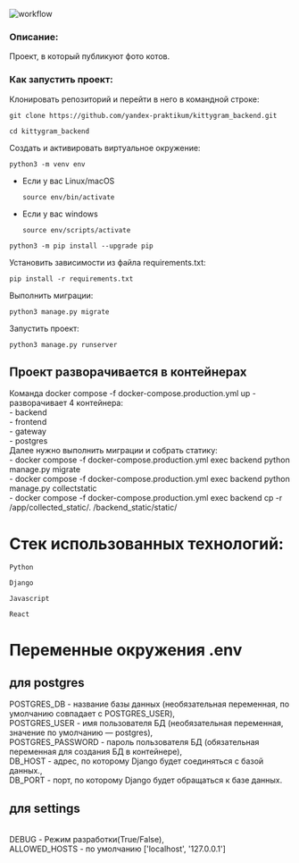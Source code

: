 ![workflow](https://github.com/alexey32134/kittygram_final/actions/workflows/main.yml/badge.svg?event=push)

### Описание:

Проект, в который публикуют фото котов.

### Как запустить проект:

Клонировать репозиторий и перейти в него в командной строке:

```
git clone https://github.com/yandex-praktikum/kittygram_backend.git
```

```
cd kittygram_backend
```

Cоздать и активировать виртуальное окружение:

```
python3 -m venv env
```

* Если у вас Linux/macOS

    ```
    source env/bin/activate
    ```

* Если у вас windows

    ```
    source env/scripts/activate
    ```

```
python3 -m pip install --upgrade pip
```

Установить зависимости из файла requirements.txt:

```
pip install -r requirements.txt
```

Выполнить миграции:

```
python3 manage.py migrate
```

Запустить проект:

```
python3 manage.py runserver
```


<h2>Проект разворачивается в контейнерах</h2>
Команда docker compose -f docker-compose.production.yml up -
разворачивает 4 контейнера:<br>
- backend<br>
- frontend<br>
- gateway<br>
- postgres<br>
Далее нужно выполнить миграции и собрать статику:<br>
- docker compose -f docker-compose.production.yml exec backend python manage.py migrate<br>
- docker compose -f docker-compose.production.yml exec backend python manage.py collectstatic<br>
- docker compose -f docker-compose.production.yml exec backend cp -r /app/collected_static/. /backend_static/static/


<h1>Стек использованных технологий:</h1>

```
Python
```

```
Django
```

```
Javascript
```

```
React
```

<h1>Переменные окружения .env</h1>
<h2>для postgres</h2>
POSTGRES_DB - название базы данных (необязательная переменная, по умолчанию совпадает с POSTGRES_USER),<br>
POSTGRES_USER - имя пользователя БД (необязательная переменная, значение по умолчанию — postgres),<br>
POSTGRES_PASSWORD - пароль пользователя БД (обязательная переменная для создания БД в контейнере),<br>
DB_HOST - адрес, по которому Django будет соединяться с базой данных.,<br>
DB_PORT - порт, по которому Django будет обращаться к базе данных.<br>
<h2>для settings</h2><br>
DEBUG - Режим разработки(True/False),<br>
ALLOWED_HOSTS - по умолчанию ['localhost', '127.0.0.1']
